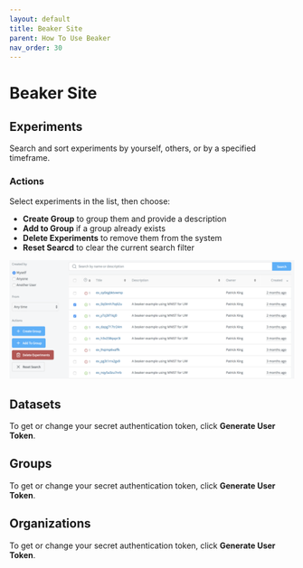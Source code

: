 ```yaml
---
layout: default
title: Beaker Site
parent: How To Use Beaker
nav_order: 30
---
```


# Beaker Site

## Experiments

Search and sort experiments by yourself, others, or by a specified timeframe.

### Actions

Select experiments in the list, then choose:

* **Create Group** to group them and provide a description
* **Add to Group** if a group already exists
* **Delete Experiments** to remove them from the system
* **Reset Searcd** to clear the current search filter

<img src="../images/experiments.png" width="1191">

## Datasets

To get or change your secret authentication token, click **Generate User Token**.

## Groups

To get or change your secret authentication token, click **Generate User Token**.

## Organizations

To get or change your secret authentication token, click **Generate User Token**.
